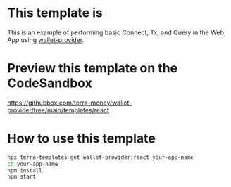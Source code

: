 # This template is

This is an example of performing basic Connect, Tx, and Query in the Web App using [wallet-provider](https://www.npmjs.com/package/@terra-money/wallet-provider).

# Preview this template on the CodeSandbox

<https://githubbox.com/terra-money/wallet-provider/tree/main/templates/react>

# How to use this template

```sh
npx terra-templates get wallet-provider:react your-app-name
cd your-app-name
npm install
npm start
```